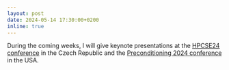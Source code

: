 ```yaml
---
layout: post
date: 2024-05-14 17:30:00+0200
inline: true
---
```


During the coming weeks, I will give keynote presentations at the [HPCSE24 conference](https://hpcse.it4i.cz/HPCSE24/) in the Czech Republic and the [Preconditioning 2024 conference](https://www.math.emory.edu/~yxi26/Precond24/) in the USA.
